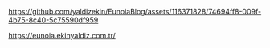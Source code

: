 

https://github.com/yaldizekin/EunoiaBlog/assets/116371828/74694ff8-009f-4b75-8c40-5c75590df959

https://eunoia.ekinyaldiz.com.tr/
